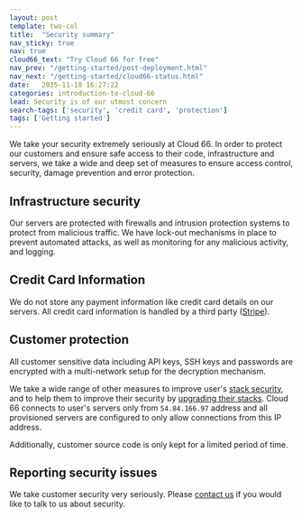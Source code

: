 ```yaml
---
layout: post
template: two-col
title:  "Security summary"
nav_sticky: true
nav: true
cloud66_text: "Try Cloud 66 for free"
nav_prev: "/getting-started/post-deployment.html"
nav_next: "/getting-started/cloud66-status.html"
date:   2035-11-18 16:27:22
categories: introduction-to-cloud-66
lead: Security is of our utmost concern
search-tags: ['security', 'credit card', 'protection']
tags: ['Getting started']
---
```


We take your security extremely seriously at Cloud 66. In order to protect our customers and ensure safe access to their code, infrastructure and servers, we take a wide and deep set of measures to ensure access control, security, damage prevention and error protection.

## Infrastructure security
Our servers are protected with firewalls and intrusion protection systems to protect from malicious traffic. We have lock-out mechanisms in place to prevent automated attacks, as well as monitoring for any malicious activity, and logging.

## Credit Card Information

We do not store any payment information like credit card details on our servers. All credit card information is handled by a third party ([Stripe](http://stripe.com/)).

## Customer protection

All customer sensitive data including API keys, SSH keys and passwords are encrypted with a multi-network setup for the decryption mechanism.

We take a wide range of other measures to improve user's [stack security](/building-your-stack/stack-network-settings), and to help them to improve their security by [upgrading their stacks](/building-your-stack/applying-upgrades). Cloud 66 connects to user's servers only from `54.84.166.97` address and all provisioned servers are configured to only allow connections from this IP address.

Additionally, customer source code is only kept for a limited period of time.

## Reporting security issues

We take customer security very seriously. Please <a href="mailto:hello@cloud66.com">contact us</a> if you would like to talk to us about security.

